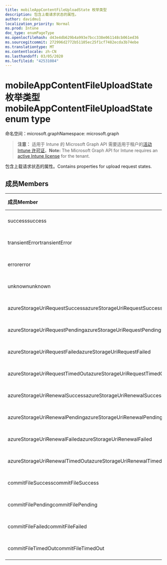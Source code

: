 ```yaml
---
title: mobileAppContentFileUploadState 枚举类型
description: 包含上载请求状态的属性。
author: davidmu1
localization_priority: Normal
ms.prod: Intune
doc_type: enumPageType
ms.openlocfilehash: d43e4db629b4a993e7bcc338e061148cb061ed36
ms.sourcegitcommit: 272996d2772b51105ec25f1cf7482ecda3b74ebe
ms.translationtype: MT
ms.contentlocale: zh-CN
ms.lasthandoff: 03/05/2020
ms.locfileid: "42531084"
---
```

# <a name="mobileappcontentfileuploadstate-enum-type"></a><span data-ttu-id="42a3c-103">mobileAppContentFileUploadState 枚举类型</span><span class="sxs-lookup"><span data-stu-id="42a3c-103">mobileAppContentFileUploadState enum type</span></span>

<span data-ttu-id="42a3c-104">命名空间：microsoft.graph</span><span class="sxs-lookup"><span data-stu-id="42a3c-104">Namespace: microsoft.graph</span></span>

> <span data-ttu-id="42a3c-105">**注意：** 适用于 Intune 的 Microsoft Graph API 需要适用于租户的[活动 Intune 许可证](https://go.microsoft.com/fwlink/?linkid=839381)。</span><span class="sxs-lookup"><span data-stu-id="42a3c-105">**Note:** The Microsoft Graph API for Intune requires an [active Intune license](https://go.microsoft.com/fwlink/?linkid=839381) for the tenant.</span></span>

<span data-ttu-id="42a3c-106">包含上载请求状态的属性。</span><span class="sxs-lookup"><span data-stu-id="42a3c-106">Contains properties for upload request states.</span></span>

## <a name="members"></a><span data-ttu-id="42a3c-107">成员</span><span class="sxs-lookup"><span data-stu-id="42a3c-107">Members</span></span>
|<span data-ttu-id="42a3c-108">成员</span><span class="sxs-lookup"><span data-stu-id="42a3c-108">Member</span></span>|<span data-ttu-id="42a3c-109">值</span><span class="sxs-lookup"><span data-stu-id="42a3c-109">Value</span></span>|<span data-ttu-id="42a3c-110">说明</span><span class="sxs-lookup"><span data-stu-id="42a3c-110">Description</span></span>|
|:---|:---|:---|
|<span data-ttu-id="42a3c-111">success</span><span class="sxs-lookup"><span data-stu-id="42a3c-111">success</span></span>|<span data-ttu-id="42a3c-112">0</span><span class="sxs-lookup"><span data-stu-id="42a3c-112">0</span></span>|<span data-ttu-id="42a3c-113">尚未记录</span><span class="sxs-lookup"><span data-stu-id="42a3c-113">Not yet documented</span></span>|
|<span data-ttu-id="42a3c-114">transientError</span><span class="sxs-lookup"><span data-stu-id="42a3c-114">transientError</span></span>|<span data-ttu-id="42a3c-115">1 </span><span class="sxs-lookup"><span data-stu-id="42a3c-115">1</span></span>|<span data-ttu-id="42a3c-116">尚未记录</span><span class="sxs-lookup"><span data-stu-id="42a3c-116">Not yet documented</span></span>|
|<span data-ttu-id="42a3c-117">error</span><span class="sxs-lookup"><span data-stu-id="42a3c-117">error</span></span>|<span data-ttu-id="42a3c-118">2 </span><span class="sxs-lookup"><span data-stu-id="42a3c-118">2</span></span>|<span data-ttu-id="42a3c-119">尚未记录</span><span class="sxs-lookup"><span data-stu-id="42a3c-119">Not yet documented</span></span>|
|<span data-ttu-id="42a3c-120">unknown</span><span class="sxs-lookup"><span data-stu-id="42a3c-120">unknown</span></span>|<span data-ttu-id="42a3c-121">3 </span><span class="sxs-lookup"><span data-stu-id="42a3c-121">3</span></span>|<span data-ttu-id="42a3c-122">尚未记录</span><span class="sxs-lookup"><span data-stu-id="42a3c-122">Not yet documented</span></span>|
|<span data-ttu-id="42a3c-123">azureStorageUriRequestSuccess</span><span class="sxs-lookup"><span data-stu-id="42a3c-123">azureStorageUriRequestSuccess</span></span>|<span data-ttu-id="42a3c-124">100</span><span class="sxs-lookup"><span data-stu-id="42a3c-124">100</span></span>|<span data-ttu-id="42a3c-125">尚未记录</span><span class="sxs-lookup"><span data-stu-id="42a3c-125">Not yet documented</span></span>|
|<span data-ttu-id="42a3c-126">azureStorageUriRequestPending</span><span class="sxs-lookup"><span data-stu-id="42a3c-126">azureStorageUriRequestPending</span></span>|<span data-ttu-id="42a3c-127">101</span><span class="sxs-lookup"><span data-stu-id="42a3c-127">101</span></span>|<span data-ttu-id="42a3c-128">尚未记录</span><span class="sxs-lookup"><span data-stu-id="42a3c-128">Not yet documented</span></span>|
|<span data-ttu-id="42a3c-129">azureStorageUriRequestFailed</span><span class="sxs-lookup"><span data-stu-id="42a3c-129">azureStorageUriRequestFailed</span></span>|<span data-ttu-id="42a3c-130">102</span><span class="sxs-lookup"><span data-stu-id="42a3c-130">102</span></span>|<span data-ttu-id="42a3c-131">尚未记录</span><span class="sxs-lookup"><span data-stu-id="42a3c-131">Not yet documented</span></span>|
|<span data-ttu-id="42a3c-132">azureStorageUriRequestTimedOut</span><span class="sxs-lookup"><span data-stu-id="42a3c-132">azureStorageUriRequestTimedOut</span></span>|<span data-ttu-id="42a3c-133">103</span><span class="sxs-lookup"><span data-stu-id="42a3c-133">103</span></span>|<span data-ttu-id="42a3c-134">尚未记录</span><span class="sxs-lookup"><span data-stu-id="42a3c-134">Not yet documented</span></span>|
|<span data-ttu-id="42a3c-135">azureStorageUriRenewalSuccess</span><span class="sxs-lookup"><span data-stu-id="42a3c-135">azureStorageUriRenewalSuccess</span></span>|<span data-ttu-id="42a3c-136">200</span><span class="sxs-lookup"><span data-stu-id="42a3c-136">200</span></span>|<span data-ttu-id="42a3c-137">尚未记录</span><span class="sxs-lookup"><span data-stu-id="42a3c-137">Not yet documented</span></span>|
|<span data-ttu-id="42a3c-138">azureStorageUriRenewalPending</span><span class="sxs-lookup"><span data-stu-id="42a3c-138">azureStorageUriRenewalPending</span></span>|<span data-ttu-id="42a3c-139">201</span><span class="sxs-lookup"><span data-stu-id="42a3c-139">201</span></span>|<span data-ttu-id="42a3c-140">尚未记录</span><span class="sxs-lookup"><span data-stu-id="42a3c-140">Not yet documented</span></span>|
|<span data-ttu-id="42a3c-141">azureStorageUriRenewalFailed</span><span class="sxs-lookup"><span data-stu-id="42a3c-141">azureStorageUriRenewalFailed</span></span>|<span data-ttu-id="42a3c-142">202</span><span class="sxs-lookup"><span data-stu-id="42a3c-142">202</span></span>|<span data-ttu-id="42a3c-143">尚未记录</span><span class="sxs-lookup"><span data-stu-id="42a3c-143">Not yet documented</span></span>|
|<span data-ttu-id="42a3c-144">azureStorageUriRenewalTimedOut</span><span class="sxs-lookup"><span data-stu-id="42a3c-144">azureStorageUriRenewalTimedOut</span></span>|<span data-ttu-id="42a3c-145">203</span><span class="sxs-lookup"><span data-stu-id="42a3c-145">203</span></span>|<span data-ttu-id="42a3c-146">尚未记录</span><span class="sxs-lookup"><span data-stu-id="42a3c-146">Not yet documented</span></span>|
|<span data-ttu-id="42a3c-147">commitFileSuccess</span><span class="sxs-lookup"><span data-stu-id="42a3c-147">commitFileSuccess</span></span>|<span data-ttu-id="42a3c-148">300</span><span class="sxs-lookup"><span data-stu-id="42a3c-148">300</span></span>|<span data-ttu-id="42a3c-149">尚未记录</span><span class="sxs-lookup"><span data-stu-id="42a3c-149">Not yet documented</span></span>|
|<span data-ttu-id="42a3c-150">commitFilePending</span><span class="sxs-lookup"><span data-stu-id="42a3c-150">commitFilePending</span></span>|<span data-ttu-id="42a3c-151">301</span><span class="sxs-lookup"><span data-stu-id="42a3c-151">301</span></span>|<span data-ttu-id="42a3c-152">尚未记录</span><span class="sxs-lookup"><span data-stu-id="42a3c-152">Not yet documented</span></span>|
|<span data-ttu-id="42a3c-153">commitFileFailed</span><span class="sxs-lookup"><span data-stu-id="42a3c-153">commitFileFailed</span></span>|<span data-ttu-id="42a3c-154">302</span><span class="sxs-lookup"><span data-stu-id="42a3c-154">302</span></span>|<span data-ttu-id="42a3c-155">尚未记录</span><span class="sxs-lookup"><span data-stu-id="42a3c-155">Not yet documented</span></span>|
|<span data-ttu-id="42a3c-156">commitFileTimedOut</span><span class="sxs-lookup"><span data-stu-id="42a3c-156">commitFileTimedOut</span></span>|<span data-ttu-id="42a3c-157">303</span><span class="sxs-lookup"><span data-stu-id="42a3c-157">303</span></span>|<span data-ttu-id="42a3c-158">尚未记录</span><span class="sxs-lookup"><span data-stu-id="42a3c-158">Not yet documented</span></span>|




